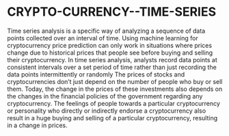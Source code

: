 # CRYPTO-CURRENCY--TIME-SERIES

Time series analysis is a specific way of analyzing a sequence of data points collected over an interval of time.
Using machine learning for cryptocurrency price prediction can only work in situations where prices change due to historical prices that people see before buying and selling their cryptocurrency.
In time series analysis, analysts record data points at consistent intervals over a set period of time rather than just recording the data points intermittently or randomly
The prices of stocks and cryptocurrencies don’t just depend on the number of people who buy or sell them.
Today, the change in the prices of these investments also depends on the changes in the financial policies of the government regarding any cryptocurrency. 
The feelings of people towards a particular cryptocurrency or personality who directly or indirectly endorse a cryptocurrency also result in a huge buying and selling of a particular cryptocurrency, resulting in a change in prices.
